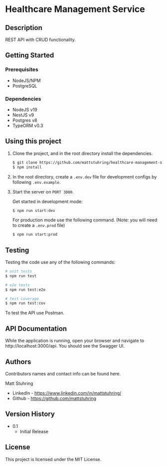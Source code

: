 # Healthcare Management Service

## Description

REST API with CRUD functionality.

## Getting Started

### Prerequisites

- NodeJS/NPM
- PostgreSQL

### Dependencies

- NodeJS v19
- NestJS v9
- Postgres v8
- TypeORM v0.3

## Using this project

1. Clone the project, and in the root directory install the dependencies.

    ```bash
    $ git clone https://github.com/mattstuhring/healthcare-management-service.git
    $ npm install
    ```

2. In the root directory, create a ```.env.dev``` file for development configs by following ```.env.example```.
 
3. Start the server on ```PORT 3000```.

    Get started in development mode:

    ```bash
    $ npm run start:dev
    ```

    For production mode use the following command. (Note: you will need to create a ```.env.prod``` file)

    ```bash
    $ npm run start:prod
    ```

## Testing

Testing the code use any of the following commands:

```bash
# unit tests
$ npm run test

# e2e tests
$ npm run test:e2e

# test coverage
$ npm run test:cov
```

To test the API use Postman.

## API Documentation

While the application is running, open your browser and navigate to http://localhost:3000/api. You should see the Swagger UI.

## Authors

Contributors names and contact info can be found here.

Matt Stuhring
- LinkedIn - https://www.linkedin.com/in/mattstuhring/
- Github - https://github.com/mattstuhring

## Version History

- 0.1
  - Initial Release

## License

This project is licensed under the MIT License.
